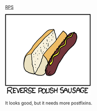[RPS](https://xkcd.com/645)

![RPS](./random_comic.png)

It looks good, but it needs more postfixins.

